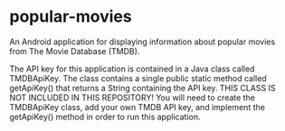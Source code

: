 # popular-movies
An Android application for displaying information about popular movies from The Movie Database (TMDB).

The API key for this application is contained in a Java class called TMDBApiKey. The class contains a single public static method called getApiKey() that returns a String containing the API key. THIS CLASS IS NOT INCLUDED IN THIS REPOSITORY! You will need to create the TMDBApiKey class, add your own TMDB API key, and implement the getApiKey() method in order to run this application.
